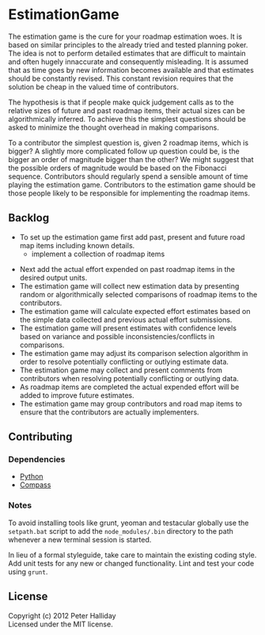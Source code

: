 EstimationGame
==============

The estimation game is the cure for your roadmap estimation woes. It is based on similar principles to the already tried and tested planning poker. The idea is not to perform detailed estimates that are difficult to maintain and often hugely innaccurate and consequently misleading. It is assumed that as time goes by new information becomes available and that estimates should be constantly revised. This constant revision requires that the solution be cheap in the valued time of contributors.

The hypothesis is that if people make quick judgement calls as to the relative sizes of future and past roadmap items, their actual sizes can be algorithmically inferred. To achieve this the simplest questions should be asked to minimize the thought overhead in making comparisons.

To a contributor the simplest question is, given 2 roadmap items, which is bigger? A slightly more complicated follow up question could be, is the bigger an order of magnitude bigger than the other? We might suggest that the possible orders of magnitude would be based on the Fibonacci sequence. Contributors should regularly spend a sensible amount of time playing the estimation game. Contributors to the estimation game should be those people likely to be responsible for implementing the roadmap items.

## Backlog

* To set up the estimation game first add past, present and future road map items including known details.
  * implement a collection of roadmap items
- Next add the actual effort expended on past roadmap items in the desired output units.
- The estimation game will collect new estimation data by presenting random or algorithmically selected comparisons of roadmap items to the contributors.
- The estimation game will calculate expected effort estimates based on the simple data collected and previous actual effort submissions.
- The estimation game will present estimates with confidence levels based on variance and possible inconsistencies/conflicts in comparisons.
- The estimation game may adjust its comparison selection algorithm in order to resolve potentially conflicting or outlying estimate data.
- The estimation game may collect and present comments from contributors when resolving potentially conflicting or outlying data.
- As roadmap items are completed the actual expended effort will be added to improve future estimates.
- The estimation game may group contributors and road map items to ensure that the contributors are actually implementers.

## Contributing

### Dependencies

- [Python](http://www.python.org/download/)
- [Compass](http://compass-style.org/install/)

### Notes

To avoid installing tools like grunt, yeoman and testacular globally use the `setpath.bat` script to add the `node_modules/.bin` directory to the path whenever a new terminal session is started.

In lieu of a formal styleguide, take care to maintain the existing coding style. Add unit tests for any new or changed functionality. Lint and test your code using `grunt`.

## License

Copyright (c) 2012 Peter Halliday  
Licensed under the MIT license.